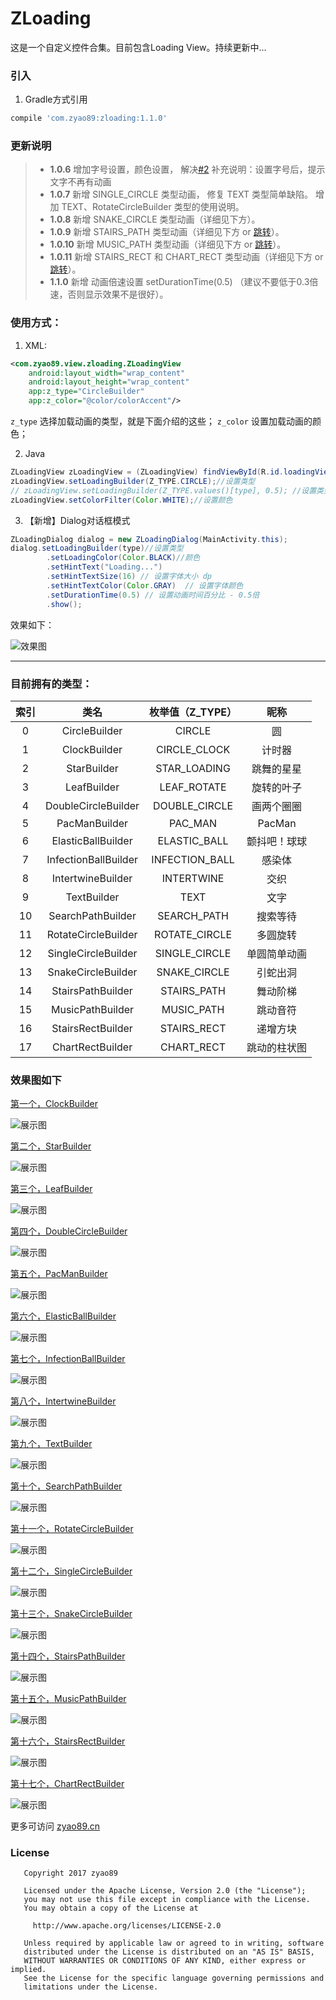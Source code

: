 # ZLoading
这是一个自定义控件合集。目前包含Loading View。持续更新中...

### 引入
1. Gradle方式引用
```gradle
compile 'com.zyao89:zloading:1.1.0'
```

### 更新说明
> - **1.0.6** 增加字号设置，颜色设置， 解决[#2](https://github.com/zyao89/ZLoading/issues/2)
    补充说明：设置字号后，提示文字不再有动画
> - **1.0.7** 新增 SINGLE_CIRCLE 类型动画， 
    修复 TEXT 类型简单缺陷。
    增加 TEXT、RotateCircleBuilder 类型的使用说明。
> - **1.0.8** 新增 SNAKE_CIRCLE 类型动画（详细见下方）。
> - **1.0.9** 新增 STAIRS_PATH 类型动画（详细见下方 or [跳转](https://www.zyao89.cn/blog/article/5aa40b3657f119669081f473)）。
> - **1.0.10** 新增 MUSIC_PATH 类型动画（详细见下方 or [跳转](https://www.zyao89.cn/blog/article/5aa55576a1d08a29a8017929)）。
> - **1.0.11** 新增 STAIRS_RECT 和 CHART_RECT 类型动画（详细见下方 or [跳转](https://www.zyao89.cn/blog/article/5aac1d06e72bc809a25e58ef)）。
> - **1.1.0** 新增 动画倍速设置 setDurationTime(0.5) （建议不要低于0.3倍速，否则显示效果不是很好）。

### 使用方式：
1. XML:
```xml
<com.zyao89.view.zloading.ZLoadingView
    android:layout_width="wrap_content"
    android:layout_height="wrap_content"
    app:z_type="CircleBuilder"
    app:z_color="@color/colorAccent"/>
```
`z_type` 选择加载动画的类型，就是下面介绍的这些；
`z_color` 设置加载动画的颜色；

2. Java
```java
ZLoadingView zLoadingView = (ZLoadingView) findViewById(R.id.loadingView_1);
zLoadingView.setLoadingBuilder(Z_TYPE.CIRCLE);//设置类型
// zLoadingView.setLoadingBuilder(Z_TYPE.values()[type], 0.5); //设置类型 + 动画时间百分比 - 0.5倍
zLoadingView.setColorFilter(Color.WHITE);//设置颜色
```

3. 【新增】Dialog对话框模式
```java
ZLoadingDialog dialog = new ZLoadingDialog(MainActivity.this);
dialog.setLoadingBuilder(type)//设置类型
        .setLoadingColor(Color.BLACK)//颜色
        .setHintText("Loading...")
        .setHintTextSize(16) // 设置字体大小 dp
        .setHintTextColor(Color.GRAY)  // 设置字体颜色
        .setDurationTime(0.5) // 设置动画时间百分比 - 0.5倍
        .show();
```

效果如下：

![效果图](capture/zLoading.gif)


---

### 目前拥有的类型：
索引 | 类名 | 枚举值（Z_TYPE）| 昵称 
:------:|:------:|:------:|:-------:
0|CircleBuilder | CIRCLE | 圆
1|ClockBuilder | CIRCLE_CLOCK | 计时器
2|StarBuilder | STAR_LOADING | 跳舞的星星
3|LeafBuilder | LEAF_ROTATE | 旋转的叶子
4|DoubleCircleBuilder | DOUBLE_CIRCLE | 画两个圈圈
5|PacManBuilder | PAC_MAN | PacMan
6|ElasticBallBuilder | ELASTIC_BALL | 颤抖吧！球球
7|InfectionBallBuilder | INFECTION_BALL | 感染体
8|IntertwineBuilder | INTERTWINE | 交织
9|TextBuilder | TEXT | 文字
10|SearchPathBuilder | SEARCH_PATH | 搜索等待
11|RotateCircleBuilder | ROTATE_CIRCLE | 多圆旋转
12|SingleCircleBuilder | SINGLE_CIRCLE | 单圆简单动画
13|SnakeCircleBuilder | SNAKE_CIRCLE | 引蛇出洞
14|StairsPathBuilder | STAIRS_PATH | 舞动阶梯
15|MusicPathBuilder | MUSIC_PATH | 跳动音符
16|StairsRectBuilder | STAIRS_RECT | 递增方块
17|ChartRectBuilder | CHART_RECT | 跳动的柱状图


### 效果图如下

[第一个，ClockBuilder](markdown/Android自定义动画-ClockLoadingView.md)

![展示图](capture/circle_loading.gif)

[第二个，StarBuilder](https://www.zyao89.cn/blog/article/59aedad0d6571857538cdd4c)

![展示图](capture/star_loading.gif)

[第三个，LeafBuilder](https://www.zyao89.cn/blog/article/59aedc12d6571857538cdd4d)

![展示图](capture/leaf_loading.gif)

[第四个，DoubleCircleBuilder](https://www.zyao89.cn/blog/article/59aedca4d6571857538cdd4e)

![展示图](capture/double_circle.gif)

[第五个，PacManBuilder](https://www.zyao89.cn/blog/article/59aedd70d6571857538cdd4f)

![展示图](capture/pac_man.gif)

[第六个，ElasticBallBuilder](https://www.zyao89.cn/blog/article/59b3bd65d6571857538cdd54)

![展示图](capture/elastic_ball.gif)

[第七个，InfectionBallBuilder](https://www.zyao89.cn/blog/article/59c784d85582770263c49039)

![展示图](capture/infection_ball.gif)

[第八个，IntertwineBuilder](https://www.zyao89.cn/blog/article/59c791785582770263c4903a)

![展示图](capture/intertwine.gif)

[第九个，TextBuilder](https://www.zyao89.cn/blog/article/59d906aa87737d05bab021f5)

![展示图](capture/text_loading.gif)

[第十个，SearchPathBuilder](https://www.zyao89.cn/blog/article/59c79b7f5582770263c4903b)

![展示图](capture/search_path.gif)

[第十一个，RotateCircleBuilder](https://www.zyao89.cn/blog/article/59d927aa43824776ebc77825)

![展示图](capture/rotate_circle.gif)

[第十二个，SingleCircleBuilder](https://www.zyao89.cn/blog/article/59d9284f43824776ebc77826)

![展示图](capture/single_circle.gif)

[第十三个，SnakeCircleBuilder](https://www.zyao89.cn/blog/article/59e3826d86f97804a8dfceab)

![展示图](capture/snake_circle.gif)

[第十四个，StairsPathBuilder](https://www.zyao89.cn/blog/article/5aa40b3657f119669081f473)

![展示图](capture/stairs_path.gif)

[第十五个，MusicPathBuilder](https://www.zyao89.cn/blog/article/5aa55576a1d08a29a8017929)

![展示图](capture/music_path.gif)

[第十六个，StairsRectBuilder](https://www.zyao89.cn/blog/article/5aac1d06e72bc809a25e58ef)

![展示图](capture/stairs_rect.gif)

[第十七个，ChartRectBuilder](https://www.zyao89.cn/blog/article/5aac1d06e72bc809a25e58ef)

![展示图](capture/chart_rect.gif)


更多可访问 [zyao89.cn](https://www.zyao89.cn/blog/article/59aed640d6571857538cdd46)


### License
```
   Copyright 2017 zyao89

   Licensed under the Apache License, Version 2.0 (the "License");
   you may not use this file except in compliance with the License.
   You may obtain a copy of the License at

     http://www.apache.org/licenses/LICENSE-2.0

   Unless required by applicable law or agreed to in writing, software
   distributed under the License is distributed on an "AS IS" BASIS,
   WITHOUT WARRANTIES OR CONDITIONS OF ANY KIND, either express or implied.
   See the License for the specific language governing permissions and
   limitations under the License.
```
